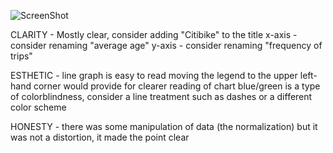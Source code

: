 ![ScreenShot](https://github.com/sarangof/PUI2015_sarangof/blob/master/HW8/HW8.ipynb)

CLARITY - Mostly clear, consider adding "Citibike" to the title
          x-axis - consider renaming "average age"
          y-axis - consider renaming "frequency of trips"
          
ESTHETIC - line graph is easy to read
          moving the legend to the upper left-hand corner would provide for clearer reading of chart
          blue/green is a type of colorblindness, consider a line treatment such as dashes or a different color scheme
          
HONESTY - there was some manipulation of data (the normalization) but it was not a distortion, it made the point clear
